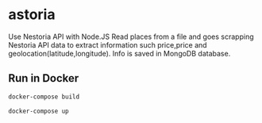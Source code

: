 # astoria
Use Nestoria API with Node.JS
Read places from a file and goes scrapping Nestoria API data to extract information such price,price and geolocation(latitude,longitude).
Info is saved in MongoDB database. 

## Run in Docker

```sh
docker-compose build
```

```sh
docker-compose up
```